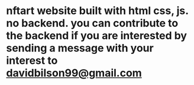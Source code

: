 # nftart website built with html css, js. no backend. you can contribute to the backend if you are interested by sending a message with your interest to davidbilson99@gmail.com
